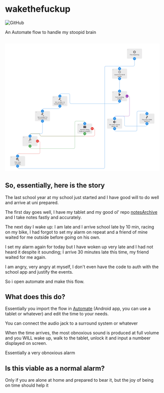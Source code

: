 # wakethefuckup

![GitHub](https://img.shields.io/github/license/MatMasIt/wakethefuckup)

An Automate flow to handle my stoopid brain

![](Wakethefuckup.png)
---

## So, essentially, here is the story

The last school year at my school just started and I have good will to do well and arrive at uni prepared.

The first day goes well, I  have my tablet and my good ol' repo [notesArchive](https:/github.com/MatMasit/notesArchive) and I take notes fastly and accurately.

The next day I wake up: I am late and I arrive school late by 10 min, racing on my bike, I had forgot to set my alarm on repeat and a friend of mine waited for me outside before going on his own.

I set my alarm again for today but I have woken up very late and I had not heard it despite it sounding; I arrive 30 minutes late this time, my friend waited for me again.

I am angry, very angry at myself, I don't even have the code to auth with the school app and justify the events.

So i open automate and make this flow.

## What does this do?

Essentially you import the flow in [Automate](https://llamalab.com/automate/) (Android app, you can use a tablet or whatever) and edit the time to your needs.

You can connect the audio jack to a surround system or whatever


When the time arrives, the most obnoxious sound is produced at full volume and you WILL wake up, walk to the tablet, unlock it and input a numbeer displayed on screen.


Essentially a very obnoxious alarm


## Is this viable as a normal alarm?


Only if you are alone at home and prepared to bear it, but the joy of being on time should help it
